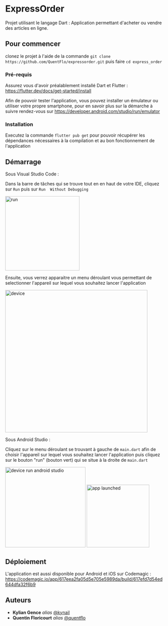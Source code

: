 # ExpressOrder

Projet utilisant le langage Dart : Application permettant d'acheter ou vendre des articles en ligne.

## Pour commencer

clonez le projet à l'aide de la commande ``git clone https://github.com/QuentFlo/expressorder.git``
puis faire ``cd express_order``

### Pré-requis

Assurez vous d'avoir préalablement installé Dart et Flutter : https://flutter.dev/docs/get-started/install

Afin de pouvoir tester l'application, vous pouvez installer un émulateur ou utiliser votre propre smartphone, pour en savoir plus sur la démarche à suivre rendez-vous sur https://developer.android.com/studio/run/emulator

### Installation

Executez la commande ``flutter pub get`` pour pouvoir récupérer les dépendances nécessaires à la compilation et au bon fonctionnement de l'application


## Démarrage

Sous Visual Studio Code :

Dans la barre de tâches qui se trouve tout en en haut de votre IDE, cliquez sur ``Run`` puis sur ``Run  Without Debugging``

<img width="236" alt="run" src="https://user-images.githubusercontent.com/72348896/139526482-a445e60d-d45a-4d31-a97d-e252014e13fb.PNG">

Ensuite, vous verrez apparaitre un menu déroulant vous permettant de selectionner l'appareil sur lequel vous souhaitez lancer l'application

<img width="452" alt="device" src="https://user-images.githubusercontent.com/72348896/139526505-12d60edd-8ee9-4ba9-a41b-1b26971c4410.PNG">

Sous Android Studio :

Cliquez sur le menu déroulant se trouvant à gauche de ``main.dart`` afin de choisir l'appareil sur lequel vous souhaitez lancer l'application puis cliquez sur le bouton "run" (bouton vert) qui se situe à la droite de ``main.dart``

<img width="255" alt="device run android studio" src="https://user-images.githubusercontent.com/72348896/139526463-ff11d312-a880-46cd-894f-50bccdef9f1f.PNG">

<img width="199" alt="app launched" src="https://user-images.githubusercontent.com/72348896/139601811-93b10b68-9321-4d48-b0d6-d5b6c4cd91c1.PNG">

## Déploiement

L'application est aussi disponible pour Android et iOS sur Codemagic : https://codemagic.io/app/617eea2fa05d5e705e5989da/build/617efd7d54ed644dfa32f6b9


## Auteurs

* **Kylian Gence** _alias_ [@kynail](https://github.com/kynail)
* **Quentin Floricourt** _alias_ [@quentflo](https://github.com/QuentFlo)

